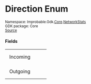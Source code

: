 
# Direction Enum
<sup>
Namespace: Improbable.Gdk.<a href="{{.Site.BaseURL}}/api/core-index">Core</a>.<a href="{{.Site.BaseURL}}/api/core/network-stats-index">NetworkStats</a><br/>
GDK package: Core<br/>
<a href="https://www.github.com/spatialos/gdk-for-unity/blob/88a422dc255ef1d47ee9385f226ca439f31c000b/workers/unity/Packages/io.improbable.gdk.core/NetworkStats/MessageType.cs/#L14">Source</a>
</sup>



</p>

#### Fields

<table>
<tr>
<td style="padding: 14px; border: none; width: 8ch">Incoming</td>
<td style="padding: 14px; border: none;"></td>
</tr>
<tr>
<td style="padding: 14px; border: none; width: 8ch">Outgoing</td>
<td style="padding: 14px; border: none;"></td>
</tr>
</table>



